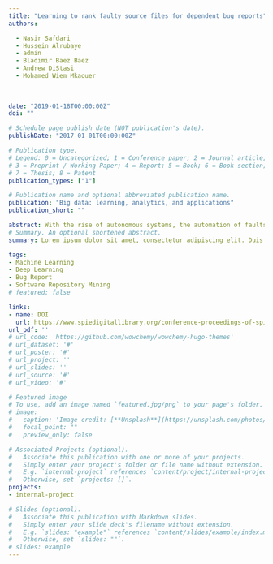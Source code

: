 ```yaml
---
title: "Learning to rank faulty source files for dependent bug reports"
authors:

  - Nasir Safdari
  - Hussein Alrubaye
  - admin
  - Bladimir Baez Baez
  - Andrew DiStasi
  - Mohamed Wiem Mkaouer
  
  
  
date: "2019-01-18T00:00:00Z"
doi: ""

# Schedule page publish date (NOT publication's date).
publishDate: "2017-01-01T00:00:00Z"

# Publication type.
# Legend: 0 = Uncategorized; 1 = Conference paper; 2 = Journal article;
# 3 = Preprint / Working Paper; 4 = Report; 5 = Book; 6 = Book section;
# 7 = Thesis; 8 = Patent
publication_types: ["1"]

# Publication name and optional abbreviated publication name.
publication: "Big data: learning, analytics, and applications"
publication_short: ""

abstract: With the rise of autonomous systems, the automation of faults detection and localization becomes critical to their reliability. An automated strategy that can provide a ranked list of faulty modules or files with respect to how likely they contain the root cause of the problem would help in the automation bug localization. Learning from the history if previously located bugs in general, and extracting the dependencies between these bugs in particular, helps in building models to accurately localize any potentially detected bugs. In this study, we propose a novel fault localization solution based on a learning-to-rank strategy, using the history of previously localized bugs and their dependencies as features, to rank files in terms of their likelihood of being a root cause of a bug. The evaluation of our approach has shown its efficiency in localizing dependent bugs.
# Summary. An optional shortened abstract.
summary: Lorem ipsum dolor sit amet, consectetur adipiscing elit. Duis posuere tellus ac convallis placerat. Proin tincidunt magna sed ex sollicitudin condimentum.

tags:
- Machine Learning
- Deep Learning
- Bug Report
- Software Repository Mining
# featured: false

links:
- name: DOI
  url: https://www.spiedigitallibrary.org/conference-proceedings-of-spie/10989/109890B/Learning-to-rank-faulty-source-files-for-dependent-bug-reports/10.1117/12.2519226.short?SSO=1
url_pdf: ''
# url_code: 'https://github.com/wowchemy/wowchemy-hugo-themes'
# url_dataset: '#'
# url_poster: '#'
# url_project: ''
# url_slides: ''
# url_source: '#'
# url_video: '#'

# Featured image
# To use, add an image named `featured.jpg/png` to your page's folder. 
# image:
#   caption: 'Image credit: [**Unsplash**](https://unsplash.com/photos/s9CC2SKySJM)'
#   focal_point: ""
#   preview_only: false

# Associated Projects (optional).
#   Associate this publication with one or more of your projects.
#   Simply enter your project's folder or file name without extension.
#   E.g. `internal-project` references `content/project/internal-project/index.md`.
#   Otherwise, set `projects: []`.
projects:
- internal-project

# Slides (optional).
#   Associate this publication with Markdown slides.
#   Simply enter your slide deck's filename without extension.
#   E.g. `slides: "example"` references `content/slides/example/index.md`.
#   Otherwise, set `slides: ""`.
# slides: example
---
```


<!-- {{% callout note %}}
Create your slides in Markdown - click the *Slides* button to check out the example.
{{% /callout %}}

Supplementary notes can be added here, including [code, math, and images](https://wowchemy.com/docs/writing-markdown-latex/). -->
